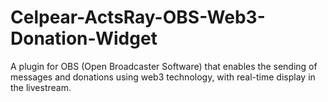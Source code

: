 # Celpear-ActsRay-OBS-Web3-Donation-Widget
A plugin for OBS (Open Broadcaster Software) that enables the sending of messages and donations using web3 technology, with real-time display in the livestream.
